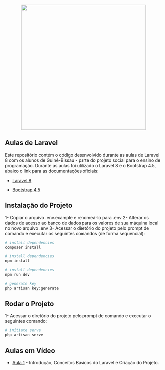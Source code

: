 <p align="center"><a href="https://laravel.com" target="_blank"><img src="https://raw.githubusercontent.com/laravel/art/master/logo-lockup/5%20SVG/2%20CMYK/1%20Full%20Color/laravel-logolockup-cmyk-red.svg" width="400"></a></p>

## Aulas de Laravel

Este repositório contém o código desenvolvido durante as aulas de Laravel 8 com os alunos de Guiné-Bissau - parte do projeto social para o ensino de programação. Durante as aulas foi utilizado o Laravel 8 e o Bootstrap 4.5, abaixo o link para as documentações oficiais:

- [Laravel 8](https://laravel.com/docs)

- [Bootstrap 4.5](https://getbootstrap.com/docs/4.5/getting-started/introduction/)


## Instalação do Projeto
1- Copiar o arquivo .env.example e renomeá-lo para .env
2- Alterar os dados de acesso ao banco de dados para os valores de sua máquina local no novo arquivo .env
3- Acessar o diretório do projeto pelo prompt de comando e executar os seguintes comandos (de forma sequencial):

``` bash
# install dependencies
composer install

# install dependencies
npm install

# install dependencies
npm run dev

# generate key
php artisan key:generate
```
## Rodar o Projeto
1- Acessar o diretório do projeto pelo prompt de comando e executar o seguintes comando:

``` bash
# initiate serve
php artisan serve
```

## Aulas em Vídeo

- [Aula 1](https://youtu.be/inBTUQQrduo) - Introdução, Conceitos Básicos do Laravel e Criação do Projeto.

